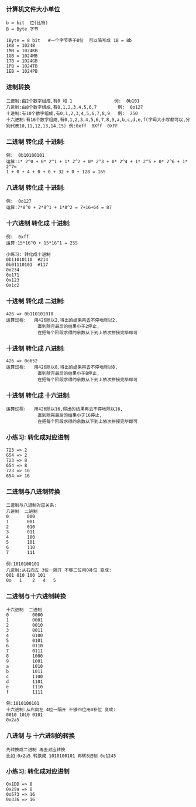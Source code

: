 ### 计算机文件大小单位
```
b = bit  位(比特)
B = Byte 字节

1Byte = 8 bit   #一个字节等于8位  可以简写成 1B = 8b
1KB = 1024B
1MB = 1024KB
1GB = 1024MB
1TB = 1024GB
1PB = 1024TB
1EB = 1024PB
```

### 进制转换
```
二进制:由2个数字组成,有0 和 1  			  例:  0b101 
八进制:由8个数字组成,有0,1,2,3,4,5,6,7        例:  0o127   
十进制:有10个数字组成,有0,1,2,3,4,5,6,7,8,9   例:  250
十六进制:有16个数字组成,有0,1,2,3,4,5,6,7,8,9,a,b,c,d,e,f(字母大小写都可以,分别代表10,11,12,13,14,15) 例:0xff  0Xff  0XFF	        
```

### 二进制 转化成 十进制:
```
例:	0b10100101  
运算:1* 2^0 + 0* 2^1 + 1* 2^2 + 0* 2^3 + 0* 2^4 + 1* 2^5 + 0* 2^6 + 1* 2^7= 
1 + 0 + 4 + 0 + 0 + 32 + 0 + 128 = 165
```
### 八进制 转化成 十进制:
```
例:	0o127
运算:7*8^0 + 2*8^1 + 1*8^2 = 7+16+64 = 87
```
### 十六进制 转化成 十进制:
```
例:	0xff
运算:15*16^0 + 15*16^1 = 255

小练习: 转化成十进制
0b11010110  #214
0b01110101  #117
0o234       
0o171 
0x123 
0x1c2
```
### 十进制 转化成 二进制:
```
426 => 0b110101010  
运算过程:   用426除以2,得出的结果再去不停地除以2,
			直到除完最后的结果小于2停止,
			在把每个阶段求得的余数从下到上依次拼接完毕即可
```

### 十进制 转化成 八进制:		
```
426 => 0o652
运算过程:   用426除以8,得出的结果再去不停地除以8,
			直到除完最后的结果小于8停止,
			在把每个阶段求得的余数从下到上依次拼接完毕即可
```
### 十进制 转化成 十六进制:	
```
运算过程:   用426除以16,得出的结果再去不停地除以16,
			直到除完最后的结果小于16停止,
			在把每个阶段求得的余数从下到上依次拼接完毕即可
```
### 小练习: 转化成对应进制

```
723 => 2 
654 => 2
723 => 8  
654 => 8
723 => 16 
654 => 16
```


### 二进制与八进制转换

```
二进制与八进制对应关系:
八进制  二进制
0		000
1		001
2		010
3		011
4		100
5		101
6		110
7		111
```

```
例:1010100101
八进制:从右向左 3位一隔开 不够三位用0补位 变成:
001 010 100 101
0o   1    2   4   5
```
### 二进制与十六进制转换
```
十六进制  二进制
0		  0000
1		  0001
2		  0010
3		  0011
4		  0100
5		  0101
6		  0110
7		  0111
8		  1000
9		  1001
a		  1010
b		  1011
c		  1100
d		  1101
e		  1110
f		  1111
```
```
例:1010100101
十六进制:从右向左 4位一隔开 不够四位用0补位 变成:
0010 1010 0101 
0x2a5
```
### 八进制 与 十六进制的转换 
```
先转换成二进制 再去对应转换 
比如:0x2a5 转换成 1010100101 再转8进制 0o1245
```
### 小练习: 转化成对应进制
```
0x1DD => 8 
0x29a => 8
0o573 => 16
0o336 => 16
```